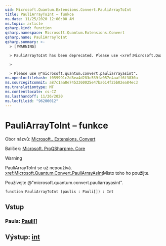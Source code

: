 ```yaml
---
uid: Microsoft.Quantum.Extensions.Convert.PauliArrayToInt
title: PauliArrayToInt – funkce
ms.date: 11/25/2020 12:00:00 AM
ms.topic: article
qsharp.kind: function
qsharp.namespace: Microsoft.Quantum.Extensions.Convert
qsharp.name: PauliArrayToInt
qsharp.summary: >-
  > [!WARNING]

  > PauliArrayToInt has been deprecated. Please use <xref:Microsoft.Quantum.Convert.PauliArrayAsInt> instead.

  >

  > Please use @"microsoft.quantum.convert.pauliarrayasint".
ms.openlocfilehash: f059991c2d3ea4d283c539fa057e4aaff6f3830a
ms.sourcegitcommit: a87c1aa8e7453360025e47ba614f25b02ea84ec3
ms.translationtype: MT
ms.contentlocale: cs-CZ
ms.lasthandoff: 11/26/2020
ms.locfileid: "96200012"
---
```

# <a name="pauliarraytoint-function"></a>PauliArrayToInt – funkce

Obor názvů: [Microsoft.. Extensions. Convert](xref:Microsoft.Quantum.Extensions.Convert)

Balíček: [Microsoft. ProQSharpme. Core](https://nuget.org/packages/Microsoft.Quantum.QSharp.Core)


> [!WARNING]
> PauliArrayToInt se už nepoužívá. <xref:Microsoft.Quantum.Convert.PauliArrayAsInt>Místo toho ho použijte.
>
> Používejte @"microsoft.quantum.convert.pauliarrayasint".



```qsharp
function PauliArrayToInt (paulis : Pauli[]) : Int
```


## <a name="input"></a>Vstup

### <a name="paulis--pauli"></a>Pauls: [Pauli](xref:microsoft.quantum.lang-ref.pauli)[]





## <a name="output--int"></a>Výstup: [int](xref:microsoft.quantum.lang-ref.int)

